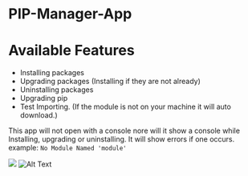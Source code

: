 # PIP-Manager-App

# Available Features

- Installing packages
- Upgrading packages (Installing if they are not already)
- Uninstalling packages 
- Upgrading pip
- Test Importing. (If the module is not on your machine it will auto download.)

This app will not open with a console nore will it show a console while Installing, upgrading or uninstalling. It will show errors if one occurs. example:
```No Module Named 'module'```

![](PIP-Manager-app/demopic.jpeg)
![Alt Text](https://github.com/blaze005/PIP-Manager-App/blob/main/Capture.PNG?raw=true)
